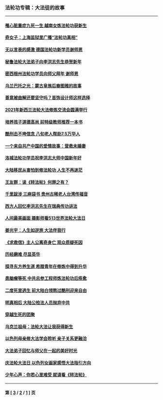 ### 法轮功专辑：大法徒的故事
---
#### [罹心脏重症九死一生 越南女炼法轮功获新生](../../pages/nf1147481/n13732766.md?08010430) 
#### [奇女子：上海监狱里广播“法轮功真相”](../../pages/nf1147481/n13726443.md?08010430) 
#### [无以言表的感激 德国法轮功新学员谢师恩](../../pages/nf1147481/n13543790.md?08010430) 
#### [秘鲁法轮大法弟子向李洪志先生恭贺新年](../../pages/nf1147481/n13540182.md?08010430) 
#### [密西根州法轮功学员向师父拜年 谢师恩](../../pages/nf1147481/n13538183.md?08010430) 
#### [乌兰巴托之光：蒙古皇族后裔图雅的故事](../../pages/nf1147481/n13155759.md?08010430) 
#### [善意被曲解还要坚守吗？首饰设计师这样选择](../../pages/nf1147481/n13077575.md?08010430) 
#### [2021年新西兰法轮大法修炼交流会圆满举行](../../pages/nf1147481/n13033149.md?08010430) 
#### [培养孩子道德高尚 前特级教师推荐一本书](../../pages/nf1147481/n12938640.md?08010430) 
#### [酷刑击不垮信念 八旬老人帮助7.5万华人](../../pages/nf1147481/n12880712.md?08010430) 
#### [一个来自共产中国的爱情故事：营救未婚妻](../../pages/nf1147481/n12778386.md?08010430) 
#### [洛城法轮功学员祝李洪志大师中国新年好](../../pages/nf1147481/n12724685.md?08010430) 
#### [大陆移民从害怕到修法轮功 人生不再迷茫](../../pages/nf1147481/n12414325.md?08010430) 
#### [王友群：读《转法轮》何罪之有？](../../pages/nf1147481/n12408647.md?08010430) 
#### [千里跋涉 三麻袋书 贵州古稀老人台湾传福音](../../pages/nf1147481/n12198750.md?08010430) 
#### [西方人回忆李洪志先生在瑞典传功讲法](../../pages/nf1147481/n12099607.md?08010430) 
#### [人间最美画面 摄影师看513世界法轮大法日](../../pages/nf1147481/n12094118.md?08010430) 
#### [姜光宇：人生如逆旅 大法伴我行](../../pages/nf1147481/n12088664.md?08010430) 
#### [《求救信》主人公离奇身亡 观众质疑死因](../../pages/nf1147481/n11845215.md?08010430) 
#### [历经磨难 尽显英华](../../pages/nf1147481/n11723297.md?08010430) 
#### [探寻东方养生道 希腊青年在修炼中得到升华](../../pages/nf1147481/n11494502.md?08010430) 
#### [患脑瘤等死 中共总参工程师炼法轮功后痊愈](../../pages/nf1147481/n11466682.md?08010430) 
#### [二度死里逃生 前大陆白领熬过酷刑迎来自由](../../pages/nf1147481/n11368594.md?08010430) 
#### [明真相后 大陆公检法人员抛弃中共](../../pages/nf1147481/n11358618.md?08010430) 
#### [穿越生死的团聚](../../pages/nf1147481/n11258922.md?08010430) 
#### [乌克兰祖母：法轮大法让我获得新生](../../pages/nf1147481/n11269457.md?08010430) 
#### [以色列母亲修大法学会聆听 亲子关系更融洽](../../pages/nf1147481/n11268195.md?08010430) 
#### [大法弟子回忆与师父在一起的美好时光](../../pages/nf1147481/n11267759.md?08010430) 
#### [庆法轮大法日 以色列女画家感悟大法指引方向](../../pages/nf1147481/n11267735.md?08010430) 
#### [少年心声：你若心里难受 就请看《转法轮》](../../pages/nf1147481/n11267496.md?08010430) 

---
#### 第 [ [3](./3.md?08010430) / [2](./2.md?08010430) / [1](./1.md?08010430) ] 页
